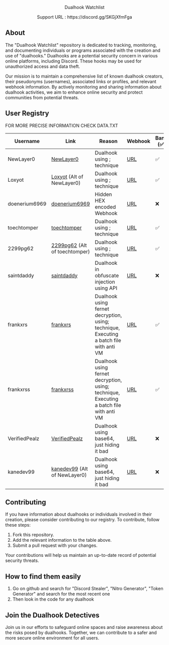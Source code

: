 
<p align="center">
  Dualhook Watchlist
</p>

<p align="center">
  Support URL : https://discord.gg/SKGjXfmFga
</p>

## About

The "Dualhook Watchlist" repository is dedicated to tracking, monitoring, and documenting individuals or programs associated with the creation and use of "dualhooks." Dualhooks are a potential security concern in various online platforms, including Discord. These hooks may be used for unauthorized access and data theft.

Our mission is to maintain a comprehensive list of known dualhook creators, their pseudonyms (usernames), associated links or profiles, and relevant webhook information. By actively monitoring and sharing information about dualhook activities, we aim to enhance online security and protect communities from potential threats.

## User Registry

FOR MORE PRECISE INFORMATION CHECK DATA.TXT

| Username         | Link                                             | Reason                                                  | Webhook                                                   | Banned (✅/❌)                    | Repository dualhooked 
|--------------------------------------------------------------------|----------------------------------------------------------|-----------------------------------------------------------|-----------------------------------|-------------|-------------
| NewLayer0        | [NewLayer0](https://github.com/NewLayer0)       | Dualhook using ; technique                               | [URL](https://discord.com/api/webhooks/1159928393127710720/ChcWfMhVZdOeQQqU3IhNswVlalSMF_Eiat6_FTiXRB8wlzpLyuXeEMrTe253grQNPjQn)|✅|12
| Loxyot        | [Loxyot](https://github.com/Loxyot) (Alt of NewLayer0)       | Dualhook using ; technique                               | [URL](https://discord.com/api/webhooks/1160589482437922817/_xYWS8YDhXPSkRhZGxBIfsw074h83xRj9i7Td1lyq6VGsXZSDhf7XksDv4wQ2EnEtuki)|✅|14
|doenerium6969|[doenerium6969](https://github.com/doenerium6969)|Hidden HEX encoded Webhook| [URL](https://discord.com/api/webhooks/1158529324488593438/3PgdY7-YMVzYLynTCR7glb00plYwRdayl9MssT8nCyZTJaqP0WwQok1ClNIsQ6L7F_JI)|❌|1
|toechtomper|[toechtomper](https://github.com/toechtomper)|Dualhook using ; technique | [URL](https://bananasquad.ru/paste)|✅|1
|2299pg62|[2299pg62](https://github.com/2299pg62) (Alt of toechtomper) |Dualhook using ; technique | [URL](https://bananasquad.ru/paste)|✅|1
|saintdaddy|[saintdaddy](https://github.com/saintdaddy)|Dualhook in obfuscate injection using API| [URL](https://adventurous-gold-leopard.cyclic.app/)|❌|1
|frankxrs|[frankxrs](https://github.com/frankxrs)|Dualhook using fernet decryption, using; technique, Executing a batch file with anti VM | [URL](https://textbin.net/raw/gr2vzmwcvt)|✅|2
|frankxrss|[frankxrss](https://github.com/frankxrss)|Dualhook using fernet decryption, using; technique, Executing a batch file with anti VM | [URL](https://textbin.net/raw/gr2vzmwcvt)|✅|2
|VerifiedPealz|[VerifiedPealz](https://github.com/VerifiedPealz)|Dualhook using base64, just hiding it bad | [URL](https://discord.com/api/webhooks/1138581253428350976/2oVBi1QHERwOlrjKQG0l_rwOVCAJ2qimz7RxZc3ke01D3l6qM6dj_BKWyTwloFWBVf2d)|❌|1
|kanedev99|[kanedev99](https://github.com/kanedev99) (Alt of NewLayer0) |Dualhook using base64, just hiding it bad | [URL](https://discord.com/api/webhooks/1166685829456998500/3DLHX8-m5K9u_uQougTL3R9p5q1OzaT0oWsYEJt7TQdl8lFAKfWQ5kg2heAg8_AK9_LP)|❌|12


## Contributing

If you have information about dualhooks or individuals involved in their creation, please consider contributing to our registry. To contribute, follow these steps:

1. Fork this repository.
2. Add the relevant information to the table above.
3. Submit a pull request with your changes.

Your contributions will help us maintain an up-to-date record of potential security threats.

## How to find them easily

1. Go on github and search for "Discord Stealer", "Nitro Generator", "Token Generator" and search for the most recent one
2. Then look in the code for any dualhook
   
## Join the Dualhook Detectives

Join us in our efforts to safeguard online spaces and raise awareness about the risks posed by dualhooks. Together, we can contribute to a safer and more secure online environment for all users.

